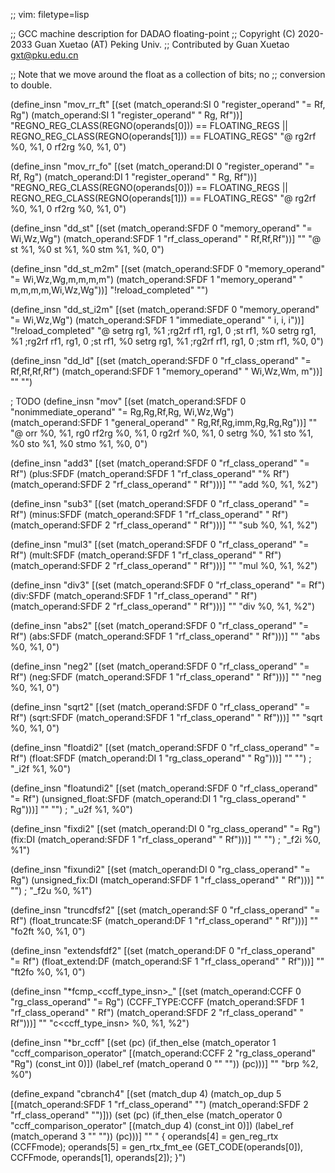 ;; vim: filetype=lisp

;; GCC machine description for DADAO floating-point
;; Copyright (C) 2020-2033 Guan Xuetao (AT) Peking Univ.
;; Contributed by Guan Xuetao <gxt@pku.edu.cn>

;; Note that we move around the float as a collection of bits; no
;; conversion to double.

(define_insn "mov_rr_ft"
  [(set (match_operand:SI 0 "register_operand" "= Rf, Rg")
        (match_operand:SI 1 "register_operand" "  Rg, Rf"))]
	"REGNO_REG_CLASS(REGNO(operands[0])) == FLOATING_REGS ||
	 REGNO_REG_CLASS(REGNO(operands[1])) == FLOATING_REGS"
	"@
	rg2rf	%0, %1, 0
	rf2rg	%0, %1, 0")

(define_insn "mov_rr_fo"
  [(set (match_operand:DI 0 "register_operand" "= Rf, Rg")
        (match_operand:DI 1 "register_operand" "  Rg, Rf"))]
	"REGNO_REG_CLASS(REGNO(operands[0])) == FLOATING_REGS ||
	 REGNO_REG_CLASS(REGNO(operands[1])) == FLOATING_REGS"
	"@
	rg2rf	%0, %1, 0
	rf2rg	%0, %1, 0")

(define_insn "dd_st<mode>"
  [(set (match_operand:SFDF 0 "memory_operand"	 "= Wi,Wz,Wg")
	(match_operand:SFDF 1 "rf_class_operand" "  Rf,Rf,Rf"))]
	""
	"@
	st<ftfo>	%1, %0
	st<ftfo>	%1, %0
	stm<ftfo>	%1, %0, 0")

(define_insn "dd_st<mode>_m2m"
  [(set (match_operand:SFDF 0 "memory_operand" "= Wi,Wz,Wg,m,m,m,m")
	(match_operand:SFDF 1 "memory_operand" "  m,m,m,m,Wi,Wz,Wg"))]
	"!reload_completed"
	"")

(define_insn "dd_st<mode>_i2m"
  [(set (match_operand:SFDF 0 "memory_operand"	  "= Wi,Wz,Wg")
	(match_operand:SFDF 1 "immediate_operand" "   i, i, i"))]
	"!reload_completed"
	"@
	setrg	rg1, %1	\;rg2rf	rf1, rg1, 0	\;st<ftfo>	rf1, %0
	setrg   rg1, %1 \;rg2rf rf1, rg1, 0	\;st<ftfo>	rf1, %0
	setrg   rg1, %1 \;rg2rf rf1, rg1, 0	\;stm<ftfo>	rf1, %0, 0")

(define_insn "dd_ld<mode>"
  [(set (match_operand:SFDF 0 "rf_class_operand" "= Rf,Rf,Rf,Rf")
	(match_operand:SFDF 1 "memory_operand"	 "  Wi,Wz,Wm, m"))]
	""
	"")

; TODO
(define_insn "mov<mode>"
  [(set (match_operand:SFDF 0 "nonimmediate_operand" "= Rg,Rg,Rf,Rg, Wi,Wz,Wg")
	(match_operand:SFDF 1 "general_operand"      "  Rg,Rf,Rg,imm,Rg,Rg,Rg"))]
	""
	"@
	orr	%0, %1, rg0
	rf2rg	%0, %1, 0
	rg2rf	%0, %1, 0
	setrg	%0, %1
	sto	%1, %0
	sto	%1, %0
	stmo	%1, %0, 0")

(define_insn "add<mode>3"
  [(set        (match_operand:SFDF 0 "rf_class_operand" "= Rf")
    (plus:SFDF (match_operand:SFDF 1 "rf_class_operand" "% Rf")
               (match_operand:SFDF 2 "rf_class_operand" "  Rf")))]
	""
	"<ftfo>add	%0, %1, %2")

(define_insn "sub<mode>3"
  [(set         (match_operand:SFDF 0 "rf_class_operand" "= Rf")
    (minus:SFDF (match_operand:SFDF 1 "rf_class_operand" "  Rf")
                (match_operand:SFDF 2 "rf_class_operand" "  Rf")))]
	""
	"<ftfo>sub	%0, %1, %2")

(define_insn "mul<mode>3"
  [(set        (match_operand:SFDF 0 "rf_class_operand" "= Rf")
    (mult:SFDF (match_operand:SFDF 1 "rf_class_operand" "  Rf")
               (match_operand:SFDF 2 "rf_class_operand" "  Rf")))]
	""
	"<ftfo>mul	%0, %1, %2")

(define_insn "div<mode>3"
  [(set       (match_operand:SFDF 0 "rf_class_operand" "= Rf")
    (div:SFDF (match_operand:SFDF 1 "rf_class_operand" "  Rf")
              (match_operand:SFDF 2 "rf_class_operand" "  Rf")))]
	""
	"<ftfo>div	%0, %1, %2")

(define_insn "abs<mode>2"
  [(set       (match_operand:SFDF 0 "rf_class_operand" "= Rf")
    (abs:SFDF (match_operand:SFDF 1 "rf_class_operand" "  Rf")))]
	""
	"<ftfo>abs	%0, %1, 0")

(define_insn "neg<mode>2"
  [(set       (match_operand:SFDF 0 "rf_class_operand" "= Rf")
    (neg:SFDF (match_operand:SFDF 1 "rf_class_operand" "  Rf")))]
	""
	"<ftfo>neg	%0, %1, 0")

(define_insn "sqrt<mode>2"
  [(set        (match_operand:SFDF 0 "rf_class_operand" "= Rf")
    (sqrt:SFDF (match_operand:SFDF 1 "rf_class_operand" "  Rf")))]
	""
	"<ftfo>sqrt	%0, %1, 0")

(define_insn "floatdi<mode>2"
  [(set         (match_operand:SFDF 0 "rf_class_operand" "= Rf")
    (float:SFDF (match_operand:DI   1 "rg_class_operand" "  Rg")))]
	"" "")
;	"<ftfo>_i2f	%1, %0")

(define_insn "floatundi<mode>2"
  [(set                  (match_operand:SFDF 0 "rf_class_operand" "= Rf")
    (unsigned_float:SFDF (match_operand:DI   1 "rg_class_operand" "  Rg")))]
	"" "")
;	"<ftfo>_u2f	%1, %0")

(define_insn "fix<mode>di2"
  [(set     (match_operand:DI   0 "rg_class_operand" "= Rg")
    (fix:DI (match_operand:SFDF 1 "rf_class_operand" "  Rf")))]
	"" "")
;	"<ftfo>_f2i	%0, %1")

(define_insn "fix<mode>undi2"
  [(set              (match_operand:DI   0 "rg_class_operand" "= Rg")
    (unsigned_fix:DI (match_operand:SFDF 1 "rf_class_operand" "  Rf")))]
	"" "")
;	"<ftfo>_f2u	%0, %1")

(define_insn "truncdfsf2"
  [(set                (match_operand:SF 0 "rf_class_operand" "= Rf")
    (float_truncate:SF (match_operand:DF 1 "rf_class_operand" "  Rf")))]
	""
	"fo2ft	%0, %1, 0")

(define_insn "extendsfdf2"
  [(set              (match_operand:DF 0 "rf_class_operand" "= Rf")
    (float_extend:DF (match_operand:SF 1 "rf_class_operand" "  Rf")))]
	""
	"ft2fo	%0, %1, 0")

(define_insn "*fcmp_<ccff_type_insn>_<mode>"
  [(set             (match_operand:CCFF 0 "rg_class_operand" "= Rg")
    (CCFF_TYPE:CCFF (match_operand:SFDF 1 "rf_class_operand" "  Rf")
                    (match_operand:SFDF 2 "rf_class_operand" "  Rf")))]
	""
	"<ftfo>c<ccff_type_insn>	%0, %1, %2")

(define_insn "*br_ccff"
  [(set (pc)
    (if_then_else
      (match_operator 1 "ccff_comparison_operator"
        [(match_operand:CCFF 2 "rg_class_operand" "Rg") (const_int 0)])
      (label_ref (match_operand 0 "" ""))
      (pc)))]
	""
	"brp	%2, %0")

(define_expand "cbranch<mode>4"
  [(set (match_dup 4)
        (match_op_dup 5 [(match_operand:SFDF 1 "rf_class_operand" "")
                         (match_operand:SFDF 2 "rf_class_operand" "")]))
   (set (pc)
        (if_then_else    (match_operator     0 "ccff_comparison_operator"
                        [(match_dup 4) (const_int 0)])
          (label_ref     (match_operand      3 "" ""))
          (pc)))]
	""
	"
{
	operands[4] = gen_reg_rtx (CCFFmode);
	operands[5] = gen_rtx_fmt_ee (GET_CODE(operands[0]), CCFFmode, operands[1], operands[2]);
}")
